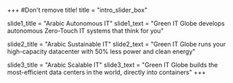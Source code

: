 +++
#Don't remove title!
title = "intro_slider_box"

slide1_title = "Arabic Autonomous IT"
slide1_text = "Green IT Globe develops autonomous Zero-Touch IT systems that think for you"

slide2_title = "Arabic Sustainable IT"
slide2_text = "Green IT Globe runs your high-capacity datacenter with 50% less power and clean energy"

slide3_title = "Arabic Scalable IT"
slide3_text = "Green IT Globe builds the most-efficient data centers in the world, directly into containers"
+++